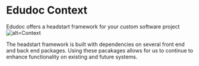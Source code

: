 # Edudoc Context

Edudoc offers a headstart framework for your custom software project
![alt=Context](System-Landscape-diagram-for-Edudoc.png)

The headstart framework is built with dependencies on several front end and back end packages. Using these pacakages allows for us to continue to enhance functionality on existing and future systems.
